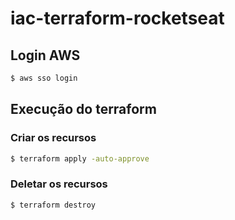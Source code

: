 # iac-terraform-rocketseat

## Login AWS
```bash
$ aws sso login
```

## Execução do terraform
### Criar os recursos
```bash
$ terraform apply -auto-approve
```

### Deletar os recursos
```bash
$ terraform destroy
```
